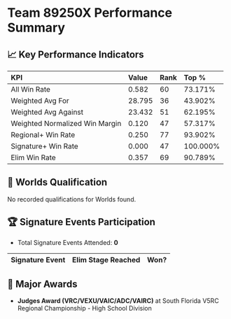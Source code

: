 # Team 89250X Performance Summary

## 📈 Key Performance Indicators
| KPI | Value | Rank | Top % |
|:---|:---|:---|:---|
| All Win Rate | 0.582 | 60 | 73.171% |
| Weighted Avg For | 28.795 | 36 | 43.902% |
| Weighted Avg Against | 23.432 | 51 | 62.195% |
| Weighted Normalized Win Margin | 0.120 | 47 | 57.317% |
| Regional+ Win Rate | 0.250 | 77 | 93.902% |
| Signature+ Win Rate | 0.000 | 47 | 100.000% |
| Elim Win Rate | 0.357 | 69 | 90.789% |


## 🎯 Worlds Qualification
No recorded qualifications for Worlds found.

## 🏆 Signature Events Participation
- Total Signature Events Attended: **0**

| Signature Event | Elim Stage Reached | Won? |
|:----------------|:-------------------|:----|


## 🥇 Major Awards
- **Judges Award (VRC/VEXU/VAIC/ADC/VAIRC)** at South Florida V5RC Regional Championship - High School Division

